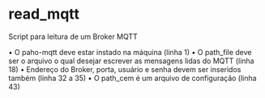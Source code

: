 # read_mqtt

Script para leitura de um Broker MQTT

• O paho-mqtt deve estar instado na máquina (linha 1)
• O path_file deve ser o arquivo o qual desejar escrever as mensagens lidas do MQTT (linha 18)
• Endereço do Broker, porta, usuário e senha devem ser inseridos também (linha 32 a 35)
• O path_cem é um arquivo de configuração (linha 43)